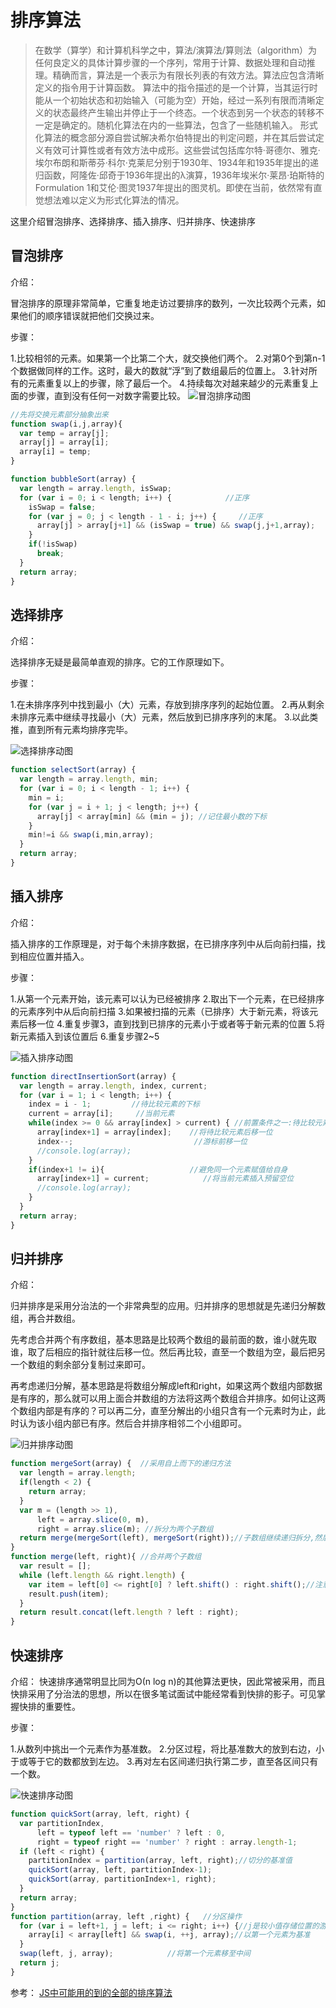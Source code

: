 # 排序算法

>在数学（算学）和计算机科学之中，算法/演算法/算则法（algorithm）为任何良定义的具体计算步骤的一个序列，常用于计算、数据处理和自动推理。精确而言，算法是一个表示为有限长列表的有效方法。算法应包含清晰定义的指令用于计算函数。
>算法中的指令描述的是一个计算，当其运行时能从一个初始状态和初始输入（可能为空）开始，经过一系列有限而清晰定义的状态最终产生输出并停止于一个终态。一个状态到另一个状态的转移不一定是确定的。随机化算法在内的一些算法，包含了一些随机输入。
>形式化算法的概念部分源自尝试解决希尔伯特提出的判定问题，并在其后尝试定义有效可计算性或者有效方法中成形。这些尝试包括库尔特·哥德尔、雅克·埃尔布朗和斯蒂芬·科尔·克莱尼分别于1930年、1934年和1935年提出的递归函数，阿隆佐·邱奇于1936年提出的λ演算，1936年埃米尔·莱昂·珀斯特的Formulation 1和艾伦·图灵1937年提出的图灵机。即使在当前，依然常有直觉想法难以定义为形式化算法的情况。

这里介绍冒泡排序、选择排序、插入排序、归并排序、快速排序

## 冒泡排序

介绍：

冒泡排序的原理非常简单，它重复地走访过要排序的数列，一次比较两个元素，如果他们的顺序错误就把他们交换过来。

步骤：

1.比较相邻的元素。如果第一个比第二个大，就交换他们两个。
2.对第0个到第n-1个数据做同样的工作。这时，最大的数就“浮”到了数组最后的位置上。
3.针对所有的元素重复以上的步骤，除了最后一个。
4.持续每次对越来越少的元素重复上面的步骤，直到没有任何一对数字需要比较。
![冒泡排序动图](https://raw.githubusercontent.com/gl09025/image_respository/master/2018%E5%B9%B402%E6%9C%8805%E6%97%A5/bubblesort.gif)

```javascript
//先将交换元素部分抽象出来
function swap(i,j,array){
  var temp = array[j];
  array[j] = array[i];
  array[i] = temp;
}
```

```javascript
function bubbleSort(array) {
  var length = array.length, isSwap;
  for (var i = 0; i < length; i++) {            //正序
    isSwap = false;
    for (var j = 0; j < length - 1 - i; j++) {     //正序
      array[j] > array[j+1] && (isSwap = true) && swap(j,j+1,array);
    }
    if(!isSwap)
      break;
  }
  return array;
}
```

## 选择排序

介绍：

选择排序无疑是最简单直观的排序。它的工作原理如下。

步骤：

1.在未排序序列中找到最小（大）元素，存放到排序序列的起始位置。
2.再从剩余未排序元素中继续寻找最小（大）元素，然后放到已排序序列的末尾。
3.以此类推，直到所有元素均排序完毕。

![选择排序动图](https://raw.githubusercontent.com/gl09025/image_respository/master/2018%E5%B9%B402%E6%9C%8805%E6%97%A5/%E9%80%89%E6%8B%A9%E6%8E%92%E5%BA%8F.gif)

```javascript
function selectSort(array) {
  var length = array.length, min;
  for (var i = 0; i < length - 1; i++) {
    min = i;
    for (var j = i + 1; j < length; j++) {
      array[j] < array[min] && (min = j); //记住最小数的下标
    }
    min!=i && swap(i,min,array);
  }
  return array;
}
```

## 插入排序

介绍：

插入排序的工作原理是，对于每个未排序数据，在已排序序列中从后向前扫描，找到相应位置并插入。

步骤：

1.从第一个元素开始，该元素可以认为已经被排序
2.取出下一个元素，在已经排序的元素序列中从后向前扫描
3.如果被扫描的元素（已排序）大于新元素，将该元素后移一位
4.重复步骤3，直到找到已排序的元素小于或者等于新元素的位置
5.将新元素插入到该位置后
6.重复步骤2~5

![插入排序动图](https://raw.githubusercontent.com/gl09025/image_respository/master/2018%E5%B9%B402%E6%9C%8805%E6%97%A5/%E7%9B%B4%E6%8E%A5%E6%8F%92%E5%85%A5%E6%8E%92%E5%BA%8F.gif)

```javascript
function directInsertionSort(array) {
  var length = array.length, index, current;
  for (var i = 1; i < length; i++) {
    index = i - 1;         //待比较元素的下标
    current = array[i];     //当前元素
    while(index >= 0 && array[index] > current) { //前置条件之一:待比较元素比当前元素大
      array[index+1] = array[index];    //将待比较元素后移一位
      index--;                           //游标前移一位
      //console.log(array);
    }
    if(index+1 != i){                   //避免同一个元素赋值给自身
      array[index+1] = current;            //将当前元素插入预留空位
      //console.log(array);
    }        
  }
  return array;
}
```

## 归并排序

介绍：

归并排序是采用分治法的一个非常典型的应用。归并排序的思想就是先递归分解数组，再合并数组。

先考虑合并两个有序数组，基本思路是比较两个数组的最前面的数，谁小就先取谁，取了后相应的指针就往后移一位。然后再比较，直至一个数组为空，最后把另一个数组的剩余部分复制过来即可。

再考虑递归分解，基本思路是将数组分解成left和right，如果这两个数组内部数据是有序的，那么就可以用上面合并数组的方法将这两个数组合并排序。如何让这两个数组内部是有序的？可以再二分，直至分解出的小组只含有一个元素时为止，此时认为该小组内部已有序。然后合并排序相邻二个小组即可。

![归并排序动图](https://raw.githubusercontent.com/gl09025/image_respository/master/2018%E5%B9%B402%E6%9C%8805%E6%97%A5/%E5%BD%92%E5%B9%B6%E6%8E%92%E5%BA%8F.gif)

```javascript
function mergeSort(array) {  //采用自上而下的递归方法
  var length = array.length;
  if(length < 2) {
    return array;
  }
  var m = (length >> 1),
      left = array.slice(0, m),
      right = array.slice(m); //拆分为两个子数组
  return merge(mergeSort(left), mergeSort(right));//子数组继续递归拆分,然后再合并
}
function merge(left, right){ //合并两个子数组
  var result = [];
  while (left.length && right.length) {
    var item = left[0] <= right[0] ? left.shift() : right.shift();//注意:判断的条件是小于或等于,如果只是小于,那么排序将不稳定.
    result.push(item);
  }
  return result.concat(left.length ? left : right);
}
```

## 快速排序

介绍：
快速排序通常明显比同为Ο(n log n)的其他算法更快，因此常被采用，而且快排采用了分治法的思想，所以在很多笔试面试中能经常看到快排的影子。可见掌握快排的重要性。

步骤：

1.从数列中挑出一个元素作为基准数。
2.分区过程，将比基准数大的放到右边，小于或等于它的数都放到左边。
3.再对左右区间递归执行第二步，直至各区间只有一个数。

![快速排序动图](https://raw.githubusercontent.com/gl09025/image_respository/master/2018%E5%B9%B402%E6%9C%8805%E6%97%A5/%E5%BF%AB%E9%80%9F%E6%8E%92%E5%BA%8F.gif)

```javascript
function quickSort(array, left, right) {
  var partitionIndex,
      left = typeof left == 'number' ? left : 0,
      right = typeof right == 'number' ? right : array.length-1;
  if (left < right) {
    partitionIndex = partition(array, left, right);//切分的基准值
    quickSort(array, left, partitionIndex-1);
    quickSort(array, partitionIndex+1, right);
  }
  return array;
}
function partition(array, left ,right) {   //分区操作
  for (var i = left+1, j = left; i <= right; i++) {//j是较小值存储位置的游标
    array[i] < array[left] && swap(i, ++j, array);//以第一个元素为基准
  }
  swap(left, j, array);            //将第一个元素移至中间
  return j;
}
```

参考：
[JS中可能用的到的全部的排序算法](http://louiszhai.github.io/2016/12/23/sort/#%E5%BF%AB%E9%80%9F%E6%8E%92%E5%BA%8F)